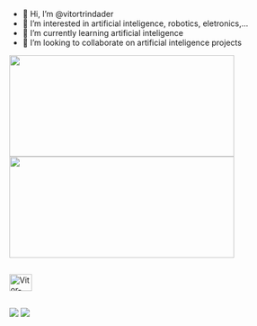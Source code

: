 - 👋 Hi, I’m @vitortrindader
- 👀 I’m interested in artificial inteligence, robotics, eletronics,...
- 🌱 I’m currently learning artificial inteligence
- 💞️ I’m looking to collaborate on artificial inteligence projects


 <div>
  <a href="https://github.com/vitortrindader">
  <img height="180em" width="400em" src="https://github-readme-stats.vercel.app/api?username=vitortrindader&show_icons=true&theme=cobalt&include_all_commits=true&count_private=true"/>
  <img height="180em" width="400em" src="https://github-readme-stats.vercel.app/api/top-langs/?username=vitortrindader&layout=compact&langs_count=7&theme=cobalt"/>
</div>
  
##
  
<div>
<img align="center" alt="Vitor-Jup" height="30" width="40" src="https://cdn.jsdelivr.net/gh/devicons/devicon/icons/jupyter/jupyter-original.svg">
</div>
  
##
  
<div> 
  <a href="https://www.instagram.com/vitortrindader/" target="_blank"><img src="https://img.shields.io/badge/Instagram-E4405F?style=for-the-badge&logo=instagram&logoColor=white" target="_blank"></a>
  <a href="https://api.whatsapp.com/send?phone=558396310245" target="_blank"><img src="https://img.shields.io/badge/WhatsApp-25D366?style=for-the-badge&logo=whatsapp&logoColor=white" target="_blank"></a>

  
</div>
